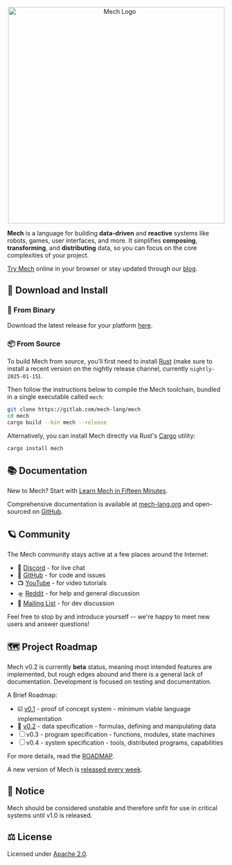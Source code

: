 <p align="center">
  <img width="500px" src="https://mech-lang.org/img/logo.png" alt="Mech Logo">
</p>

**Mech** is a language for building **data-driven** and **reactive** systems like robots, games, user interfaces, and more. It simplifies **composing**, **transforming**, and **distributing** data, so you can focus on the core complexities of your project.

[Try Mech](https://try.mech-lang.org) online in your browser or stay updated through our [blog](https://mech-lang.org/blog/).

## 📂 Download and Install

### 💾 From Binary

Download the latest release for your platform [here](https://github.com/mech-lang/mech/releases/latest).

### 📦 From Source

To build Mech from source, you’ll first need to install [Rust](https://www.rust-lang.org/learn/get-started) (make sure to install a recent version on the nightly release channel, currently `nightly-2025-01-15`). 

Then follow the instructions below to compile the Mech toolchain, bundled in a single executable called `mech`:

```bash
git clone https://gitlab.com/mech-lang/mech
cd mech
cargo build --bin mech --release
```

Alternatively, you can install Mech directly via Rust's [Cargo](https://crates.io/crates/mech) utility:

```bash
cargo install mech
```

## 📚 Documentation

New to Mech? Start with [Learn Mech in Fifteen Minutes](https://gitlab.com/mech-lang/docs/-/raw/v0.2-beta/III.guides/MechFifteen.mec).

Comprehensive documentation is available at [mech-lang.org](https://mech-lang.org/docs) and open-sourced on [GitHub](http://github.com/mech-lang/docs).

## 🪐 Community

The Mech community stays active at a few places around the Internet:

- 👾 [Discord](https://discord.gg/asqP25NNTH) - for live chat
- 🐙 [GitHub](https://github.com/mech-lang) - for code and issues
- 📺 [YouTube](https://www.youtube.com/@MechLang) - for video tutorials
- 🛸 [Reddit](https://www.reddit.com/r/mechlang/) - for help and general discussion
- 📧 [Mailing List](https://groups.google.com/g/mechtalk) - for dev discussion

Feel free to stop by and introduce yourself -- we're happy to meet new users and answer questions! 

## 🗺️ Project Roadmap

Mech v0.2 is currently **beta** status, meaning most intended features are implemented, but rough edges abound and there is a general lack of documentation. Development is focused on testing and documentation.

A Brief Roadmap:

- ☑️ [v0.1](https://github.com/mech-lang/mech/tree/v0.1-beta) - proof of concept system - minimum viable language implementation
- 📍 [v0.2](https://github.com/mech-lang/mech/tree/v0.2-beta) - data specification - formulas, defining and manipulating data
- ☐ v0.3 - program specification - functions, modules, state machines
- ☐ v0.4 - system specification - tools, distributed programs, capabilities

For more details, read the [ROADMAP](ROADMAP.mec).

A new version of Mech is [released every week](https://github.com/mech-lang/mech/releases).

## 🐲 Notice

Mech should be considered unstable and therefore unfit for use in critical systems until v1.0 is released.

## ⚖️ License

Licensed under [Apache 2.0](https://www.apache.org/licenses/LICENSE-2.0).